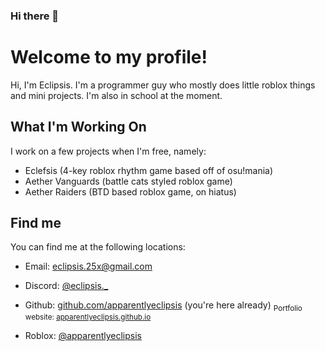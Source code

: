 ### Hi there 👋

<!--
**apparentlyeclipsis/apparentlyeclipsis** is a ✨ _special_ ✨ repository because its `README.md` (this file) appears on your GitHub profile.

Here are some ideas to get you started:

- 🔭 I’m currently working on ...
- 🌱 I’m currently learning ...
- 👯 I’m looking to collaborate on ...
- 🤔 I’m looking for help with ...
- 💬 Ask me about ...
- 📫 How to reach me: ...
- 😄 Pronouns: ...
- ⚡ Fun fact: ...
-->

# Welcome to my profile!
Hi, I'm Eclipsis. I'm a programmer guy who mostly does little roblox things and mini projects. I'm also in school at the moment.

## What I'm Working On
I work on a few projects when I'm free, namely:
- Eclefsis (4-key roblox rhythm game based off of osu!mania)
- Aether Vanguards (battle cats styled roblox game)
- Aether Raiders (BTD based roblox game, on hiatus)

## Find me
You can find me at the following locations:
- Email: eclipsis.25x@gmail.com
- Discord: [@eclipsis._](https://discordapp.com/users/eclipsis._)
- Github: [github.com/apparentlyeclipsis](https://github.com/apparentlyeclipsis) (you're here already) <sub>Portfolio website: [apparentlyeclipsis.github.io](https://apparentlyeclipsis.github.io/)</sub>

- Roblox: [@apparentlyeclipsis](https://www.roblox.com/users/222634698/profile/)

